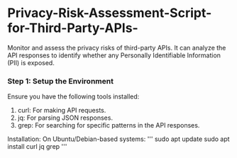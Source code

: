 # Privacy-Risk-Assessment-Script-for-Third-Party-APIs-
Monitor and assess the privacy risks of third-party APIs. It can analyze the API responses to identify whether any Personally Identifiable Information (PII) is exposed.

### Step 1: Setup the Environment
Ensure you have the following tools installed:

1. curl: For making API requests.
2. jq: For parsing JSON responses.
3. grep: For searching for specific patterns in the API responses.

Installation:
On Ubuntu/Debian-based systems:
'''
sudo apt update
sudo apt install curl jq grep
'''
